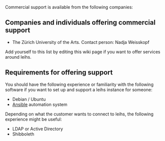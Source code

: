 Commercial support is available from the following companies:

## Companies and individuals offering commercial support

 * The Zürich University of the Arts. Contact person: Nadja Weisskopf

Add yourself to this list by editing this wiki page if you want to offer services around leihs.

## Requirements for offering support

You should have the following experience or familiarity with the following software if you want to set up and support a leihs instance for someone:

 * Debian / Ubuntu
 * [Ansible](https://www.ansible.com/) automation system

Depending on what the customer wants to connect to leihs, the following experience might be useful:

 * LDAP or Active Directory
 * Shibboleth
